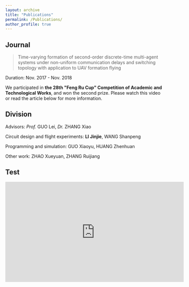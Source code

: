 ```yaml
---
layout: archive
title: "Publications"
permalink: /Publications/
author_profile: true
---
```


## Journal 

> Time-varying formation of second-order discrete-time multi-agent systems under non-uniform communication delays and switching topology with application to UAV formation flying

Duration: Nov. 2017 - Nov. 2018

We participated in **the 28th "Feng Ru Cup" Competition of Academic and Technological Works**,  and won the second prize. Please watch this video or read the article below for more information.

## Division

Advisors: *Prof.* GUO Lei, *Dr.* ZHANG Xiao

Circuit design and flight experiments: **LI Jinjie**, WANG Shanpeng

Programming and simulation: GUO Xiaoyu, HUANG Zhenhuan

Other work: ZHAO Xueyuan, ZHANG Ruijiang

## Test

<iframe width="560" height="315" src="https://www.youtube.com/watch?v=dHqNoYIUqD8" frameborder="0" allow="accelerometer; autoplay; encrypted-media; gyroscope; picture-in-picture" allowfullscreen></iframe>
